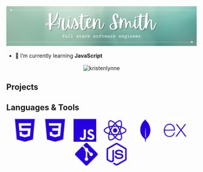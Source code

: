 <img src="https://github.com/kristenlynne/kristenlynne/blob/main/header/greenheader.png" alt="header">

<!-- <h1 align="center">Hi, I'm Kristen</h1>
<h3 align="center">A passionate full stack software engineer from Phoenix.</h3> -->

<!-- <p align="center"> <a href="https://twitter.com/kristencancode" target="blank"><img src="https://img.shields.io/twitter/follow/kristencancode?logo=twitter&style=for-the-badge" alt="kristencancode" /></a> </p> -->

- 🌱 I’m currently learning **JavaScript**

<p align="center"><img align="center" src="https://github-readme-streak-stats.herokuapp.com/?user=kristenlynne&theme=dark-smoky&hide_border=true" alt="kristenlynne" /></p>

<h2 align="" color="white">Projects</h2>

<h2 align="" color="white">Languages & Tools</h2>
<div align="center">
<!-- <table>
	<tr>
		<td valign="top" width="45%">
			<h3 align="center" color="white">Frontend</h3>
			<br> -->
			<div align="center" >
            	&nbsp
		              <img src="https://github.com/kristenlynne/kristenlynne/blob/main/icons/html5.svg" alt="HTML5" height="60" />
		&nbsp&nbsp&nbsp
                <img src="https://github.com/kristenlynne/kristenlynne/blob/main/icons/css3.svg" alt="CSS3" height="60" />
		&nbsp&nbsp&nbsp
                <img src="https://github.com/kristenlynne/kristenlynne/blob/main/icons/javascript.svg" alt="JavaScript" height="60" />
		&nbsp&nbsp&nbsp
                <img src="https://github.com/kristenlynne/kristenlynne/blob/main/icons/react.svg" alt="React" height="60" />
		&nbsp&nbsp&nbsp
		<img  src="https://github.com/kristenlynne/kristenlynne/blob/main/icons/mongodb.svg" alt="MongoDB" height="60" />
                &nbsp&nbsp&nbsp
                <img  src="https://github.com/kristenlynne/kristenlynne/blob/main/icons/express.svg" alt="Express" height="60" />
		&nbsp&nbsp&nbsp 
                <img  src="https://github.com/kristenlynne/kristenlynne/blob/main/icons/git.svg" alt="Git" height="60" />
		&nbsp&nbsp&nbsp
                <img  src="https://github.com/kristenlynne/kristenlynne/blob/main/icons/nodejs.svg" alt="Node.js" height="60" />
				<br>
				<br>	
			</div>
<!-- 		</td>
	</tr>
</table> -->
</div>

<!-- <h2 align="" color="white">Connect With Me</h2> -->

<!-- <h3 align="left">Connect with me:</h3>
<p align="left">
<a href="https://twitter.com/kristencancode" target="blank"><img align="center" src="https://raw.githubusercontent.com/rahuldkjain/github-profile-readme-generator/master/src/images/icons/Social/twitter.svg" alt="kristencancode" height="30" width="40" /></a>
<a href="https://linkedin.com/in/kristen-lynne" target="blank"><img align="center" src="https://raw.githubusercontent.com/rahuldkjain/github-profile-readme-generator/master/src/images/icons/Social/linked-in-alt.svg" alt="kristen-lynne" height="30" width="40" /></a>
</p> -->

<!-- <h3 align="left">Languages and Tools:</h3>
<p align="left"> <a href="https://www.w3schools.com/css/" target="_blank" rel="noreferrer"> <img src="https://raw.githubusercontent.com/devicons/devicon/master/icons/css3/css3-original-wordmark.svg" alt="css3" width="40" height="40"/> </a> <a href="https://expressjs.com" target="_blank" rel="noreferrer"> <img src="https://raw.githubusercontent.com/devicons/devicon/master/icons/express/express-original-wordmark.svg" alt="express" width="40" height="40"/> </a> <a href="https://git-scm.com/" target="_blank" rel="noreferrer"> <img src="https://www.vectorlogo.zone/logos/git-scm/git-scm-icon.svg" alt="git" width="40" height="40"/> </a> <a href="https://www.w3.org/html/" target="_blank" rel="noreferrer"> <img src="https://raw.githubusercontent.com/devicons/devicon/master/icons/html5/html5-original-wordmark.svg" alt="html5" width="40" height="40"/> </a> <a href="https://developer.mozilla.org/en-US/docs/Web/JavaScript" target="_blank" rel="noreferrer"> <img src="https://raw.githubusercontent.com/devicons/devicon/master/icons/javascript/javascript-original.svg" alt="javascript" width="40" height="40"/> </a> <a href="https://www.mongodb.com/" target="_blank" rel="noreferrer"> <img src="https://raw.githubusercontent.com/devicons/devicon/master/icons/mongodb/mongodb-original-wordmark.svg" alt="mongodb" width="40" height="40"/> </a> <a href="https://nodejs.org" target="_blank" rel="noreferrer"> <img src="https://raw.githubusercontent.com/devicons/devicon/master/icons/nodejs/nodejs-original-wordmark.svg" alt="nodejs" width="40" height="40"/> </a> <a href="https://reactjs.org/" target="_blank" rel="noreferrer"> <img src="https://raw.githubusercontent.com/devicons/devicon/master/icons/react/react-original-wordmark.svg" alt="react" width="40" height="40"/> </a> </p> -->

<!-- <p><img align="left" src="https://github-readme-stats.vercel.app/api/top-langs?username=kristenlynne&show_icons=true&locale=en&layout=compact" alt="kristenlynne" /></p>

<p>&nbsp;<img align="center" src="https://github-readme-stats.vercel.app/api?username=kristenlynne&show_icons=true&locale=en" alt="kristenlynne" /></p>
 -->



